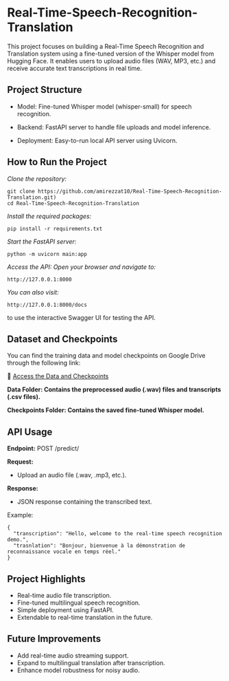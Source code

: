 # Real-Time-Speech-Recognition-Translation

This project focuses on building a Real-Time Speech Recognition and Translation system using a fine-tuned version of the Whisper model from Hugging Face.
It enables users to upload audio files (WAV, MP3, etc.) and receive accurate text transcriptions in real time.

## Project Structure

- Model: Fine-tuned Whisper model (whisper-small) for speech recognition.

- Backend: FastAPI server to handle file uploads and model inference.

- Deployment: Easy-to-run local API server using Uvicorn.

## How to Run the Project

*Clone the repository:*

```
git clone https://github.com/amirezzat10/Real-Time-Speech-Recognition-Translation.git)
cd Real-Time-Speech-Recognition-Translation
```

*Install the required packages:*

```
pip install -r requirements.txt
```

*Start the FastAPI server:*

```
python -m uvicorn main:app
```
*Access the API: Open your browser and navigate to:*
```
http://127.0.0.1:8000
```
*You can also visit:*
```
http://127.0.0.1:8000/docs
```
to use the interactive Swagger UI for testing the API.

## Dataset and Checkpoints

You can find the training data and model checkpoints on Google Drive through the following link:

📂 [Access the Data and Checkpoints](https://drive.google.com/drive/folders/19n5h-e92ZoP0IslAuYKqo-0Kd-A4zO2X?usp=drive_link)

**Data Folder: Contains the preprocessed audio (.wav) files and transcripts (.csv files).**

**Checkpoints Folder: Contains the saved fine-tuned Whisper model.**

## API Usage
**Endpoint:** POST /predict/

**Request:**

- Upload an audio file (.wav, .mp3, etc.).

**Response:**

- JSON response containing the transcribed text.

Example:
```
{
  "transcription": "Hello, welcome to the real-time speech recognition demo.",
  "trasnlation": "Bonjour, bienvenue à la démonstration de reconnaissance vocale en temps réel."
}
```

## Project Highlights

- Real-time audio file transcription.
- Fine-tuned multilingual speech recognition.
- Simple deployment using FastAPI.
- Extendable to real-time translation in the future.

## Future Improvements

- Add real-time audio streaming support.
- Expand to multilingual translation after transcription.
- Enhance model robustness for noisy audio.


